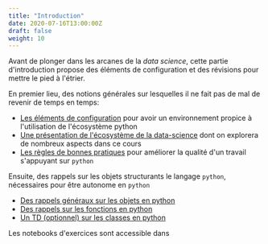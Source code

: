 ```yaml
---
title: "Introduction"
date: 2020-07-16T13:00:00Z
draft: false
weight: 10
---
```


Avant de plonger dans les arcanes de la *data science*, cette partie
d'introduction propose des éléments de configuration et des
révisions pour mettre le pied à l'étrier.

En premier lieu, des notions générales sur lesquelles il ne fait pas de mal
de revenir de temps en temps:

* [Les éléments de configuration](configuration) pour avoir un environnement
propice à l'utilisation de l'écosystème python
* [Une présentation de l'écosystème de la data-science](ecosystemeDS) dont
on explorera de nombreux aspects dans ce cours
* [Les règles de bonnes pratiques](bonnespratiques) pour améliorer la qualité
d'un travail s'appuyant sur `python`

Ensuite, des rappels sur les objets structurants le langage `python`,
nécessaires pour être autonome en `python`

* [Des rappels généraux sur les objets en python](rappels2A)
* [Des rappels sur les fonctions en python](rappelsfonctions)
* [Un TD (optionnel) sur les classes en python](rappelsclasses)


Les notebooks d'exercices sont accessible dans 
<a href="https://github.com/linogaliana/python-datascientist" class="github"><i class="fab fa-github"></i></a>
